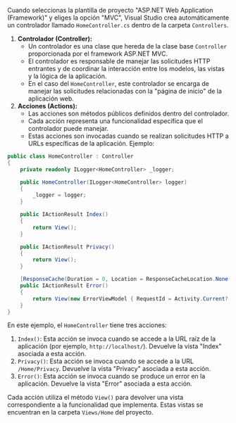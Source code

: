 Cuando seleccionas la plantilla de proyecto "ASP.NET Web Application (Framework)" y eliges la opción "MVC", Visual Studio crea automáticamente un controlador llamado `HomeController.cs` dentro de la carpeta `Controllers`.

1. **Controlador (Controller):**
    - Un controlador es una clase que hereda de la clase base `Controller` proporcionada por el framework ASP.NET MVC.
    - El controlador es responsable de manejar las solicitudes HTTP entrantes y de coordinar la interacción entre los modelos, las vistas y la lógica de la aplicación.
    - En el caso del `HomeController`, este controlador se encarga de manejar las solicitudes relacionadas con la "página de inicio" de la aplicación web.
2. **Acciones (Actions):**
    - Las acciones son métodos públicos definidos dentro del controlador.
    - Cada acción representa una funcionalidad específica que el controlador puede manejar.
    - Estas acciones son invocadas cuando se realizan solicitudes HTTP a URLs específicas de la aplicación.
Ejemplo:
```cs
public class HomeController : Controller
{
    private readonly ILogger<HomeController> _logger;

    public HomeController(ILogger<HomeController> logger)
    {
        _logger = logger;
    }

    public IActionResult Index()
    {
        return View();
    }

    public IActionResult Privacy()
    {
        return View();
    }

    [ResponseCache(Duration = 0, Location = ResponseCacheLocation.None, NoStore = true)]
    public IActionResult Error()
    {
        return View(new ErrorViewModel { RequestId = Activity.Current?.Id ?? HttpContext.TraceIdentifier });
    }
}
```

En este ejemplo, el `HomeController` tiene tres acciones:

1. `Index()`: Esta acción se invoca cuando se accede a la URL raíz de la aplicación (por ejemplo, `http://localhost/`). Devuelve la vista "Index" asociada a esta acción.
2. `Privacy()`: Esta acción se invoca cuando se accede a la URL `/Home/Privacy`. Devuelve la vista "Privacy" asociada a esta acción.
3. `Error()`: Esta acción se invoca cuando se produce un error en la aplicación. Devuelve la vista "Error" asociada a esta acción.

Cada acción utiliza el método `View()` para devolver una vista correspondiente a la funcionalidad que implementa. Estas vistas se encuentran en la carpeta `Views/Home` del proyecto.


